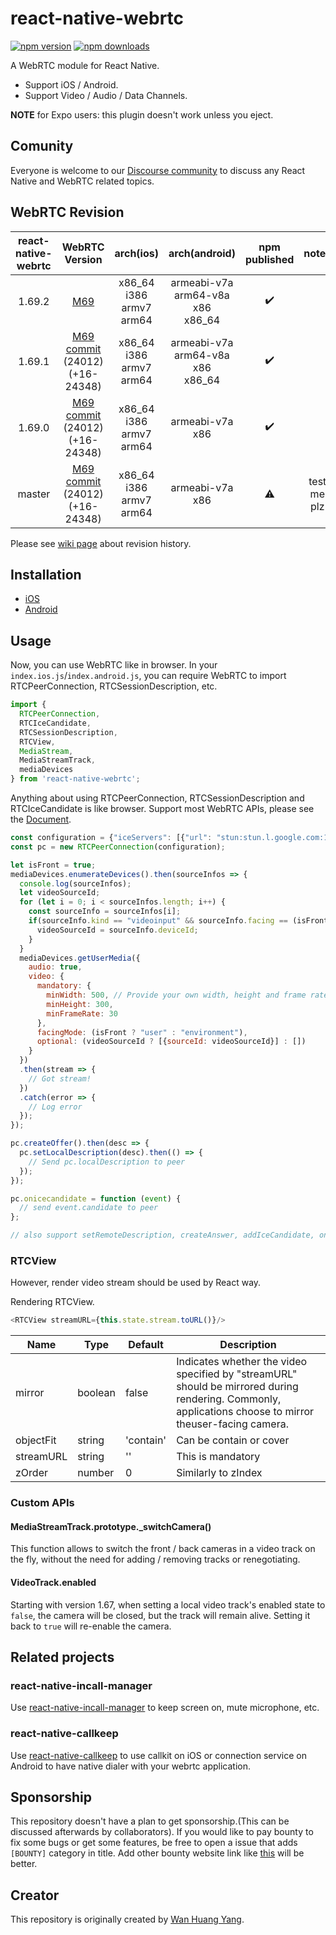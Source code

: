 # react-native-webrtc

[![npm version](https://badge.fury.io/js/react-native-webrtc.svg)](https://badge.fury.io/js/react-native-webrtc)
[![npm downloads](https://img.shields.io/npm/dm/react-native-webrtc.svg?maxAge=2592000)](https://img.shields.io/npm/dm/react-native-webrtc.svg?maxAge=2592000)

A WebRTC module for React Native.
- Support iOS / Android.
- Support Video / Audio / Data Channels.

**NOTE** for Expo users: this plugin doesn't work unless you eject.

## Comunity

Everyone is welcome to our [Discourse community](https://react-native-webrtc.discourse.group/) to discuss any React Native and WebRTC related topics.

## WebRTC Revision

| react-native-webrtc | WebRTC Version | arch(ios) | arch(android)  | npm published | notes |
| :-------------: | :-------------:| :-----: | :-----: | :-----: | :-----: |
| 1.69.2 | [M69](https://github.com/jitsi/webrtc/tree/cb536cf7a368e77ec29a6779de7fbebf2c300b70) | x86_64<br>i386<br>armv7<br>arm64 | armeabi-v7a<br>arm64-v8a<br>x86<br>x86_64 | :heavy_check_mark: |  |
| 1.69.1 | [M69](https://chromium.googlesource.com/external/webrtc/+/branch-heads/69)<br>[commit](https://chromium.googlesource.com/external/webrtc/+/9110a54a60d9e0c69128338fc250319ddb751b5a)<br>(24012)<br>(+16-24348) | x86_64<br>i386<br>armv7<br>arm64 | armeabi-v7a<br>arm64-v8a<br>x86<br>x86_64 | :heavy_check_mark: |  |
| 1.69.0 | [M69](https://chromium.googlesource.com/external/webrtc/+/branch-heads/69)<br>[commit](https://chromium.googlesource.com/external/webrtc/+/9110a54a60d9e0c69128338fc250319ddb751b5a)<br>(24012)<br>(+16-24348) | x86_64<br>i386<br>armv7<br>arm64 | armeabi-v7a<br>x86 | :heavy_check_mark: |  |
| master | [M69](https://chromium.googlesource.com/external/webrtc/+/branch-heads/69)<br>[commit](https://chromium.googlesource.com/external/webrtc/+/9110a54a60d9e0c69128338fc250319ddb751b5a)<br>(24012)<br>(+16-24348) | x86_64<br>i386<br>armv7<br>arm64 | armeabi-v7a<br>x86 | :warning: | test me plz |

Please see [wiki page](https://github.com/react-native-webrtc/react-native-webrtc/wiki) about revision history.

## Installation

- [iOS](https://github.com/react-native-webrtc/react-native-webrtc/blob/master/Documentation/iOSInstallation.md)
- [Android](https://github.com/react-native-webrtc/react-native-webrtc/blob/master/Documentation/AndroidInstallation.md)

## Usage
Now, you can use WebRTC like in browser.
In your `index.ios.js`/`index.android.js`, you can require WebRTC to import RTCPeerConnection, RTCSessionDescription, etc.

```javascript
import {
  RTCPeerConnection,
  RTCIceCandidate,
  RTCSessionDescription,
  RTCView,
  MediaStream,
  MediaStreamTrack,
  mediaDevices
} from 'react-native-webrtc';
```
Anything about using RTCPeerConnection, RTCSessionDescription and RTCIceCandidate is like browser.
Support most WebRTC APIs, please see the [Document](https://developer.mozilla.org/en-US/docs/Web/API/RTCPeerConnection).

```javascript
const configuration = {"iceServers": [{"url": "stun:stun.l.google.com:19302"}]};
const pc = new RTCPeerConnection(configuration);

let isFront = true;
mediaDevices.enumerateDevices().then(sourceInfos => {
  console.log(sourceInfos);
  let videoSourceId;
  for (let i = 0; i < sourceInfos.length; i++) {
    const sourceInfo = sourceInfos[i];
    if(sourceInfo.kind == "videoinput" && sourceInfo.facing == (isFront ? "front" : "back")) {
      videoSourceId = sourceInfo.deviceId;
    }
  }
  mediaDevices.getUserMedia({
    audio: true,
    video: {
      mandatory: {
        minWidth: 500, // Provide your own width, height and frame rate here
        minHeight: 300,
        minFrameRate: 30
      },
      facingMode: (isFront ? "user" : "environment"),
      optional: (videoSourceId ? [{sourceId: videoSourceId}] : [])
    }
  })
  .then(stream => {
    // Got stream!
  })
  .catch(error => {
    // Log error
  });
});

pc.createOffer().then(desc => {
  pc.setLocalDescription(desc).then(() => {
    // Send pc.localDescription to peer
  });
});

pc.onicecandidate = function (event) {
  // send event.candidate to peer
};

// also support setRemoteDescription, createAnswer, addIceCandidate, onnegotiationneeded, oniceconnectionstatechange, onsignalingstatechange, onaddstream

```

### RTCView

However, render video stream should be used by React way.

Rendering RTCView.

```javascript
<RTCView streamURL={this.state.stream.toURL()}/>
```

| Name                           | Type             | Default                   | Description                                                                                                                                |
| ------------------------------ | ---------------- | ------------------------- | ------------------------------------------------------------------------------------------------------------------------------------------ |
| mirror                         | boolean          | false               | Indicates whether the video specified by "streamURL" should be mirrored during rendering. Commonly, applications choose to mirror theuser-facing camera.                                                                                                                       |
| objectFit                      | string           | 'contain'           | Can be contain or cover                                                                                                | 
| streamURL                      | string           | ''                  | This is mandatory                                                                                                                      |
| zOrder                         | number           | 0                   | Similarly to zIndex                                                                                              |


### Custom APIs

#### MediaStreamTrack.prototype._switchCamera()

This function allows to switch the front / back cameras in a video track
on the fly, without the need for adding / removing tracks or renegotiating.

#### VideoTrack.enabled

Starting with version 1.67, when setting a local video track's enabled state to
`false`, the camera will be closed, but the track will remain alive. Setting
it back to `true` will re-enable the camera.

## Related projects

### react-native-incall-manager

Use [react-native-incall-manager](https://github.com/react-native-webrtc/react-native-incall-manager) to keep screen on, mute microphone, etc.

### react-native-callkeep

Use [react-native-callkeep](https://github.com/react-native-webrtc/react-native-callkeep) to use callkit on iOS or connection service on Android to have native dialer with your webrtc application.

## Sponsorship
This repository doesn't have a plan to get sponsorship.(This can be discussed afterwards by collaborators). If you would like to pay bounty to fix some bugs or get some features, be free to open a issue that adds `[BOUNTY]` category in title. Add other bounty website link like [this](https://www.bountysource.com) will be better.

## Creator
This repository is originally created by [Wan Huang Yang](https://github.com/oney/).
